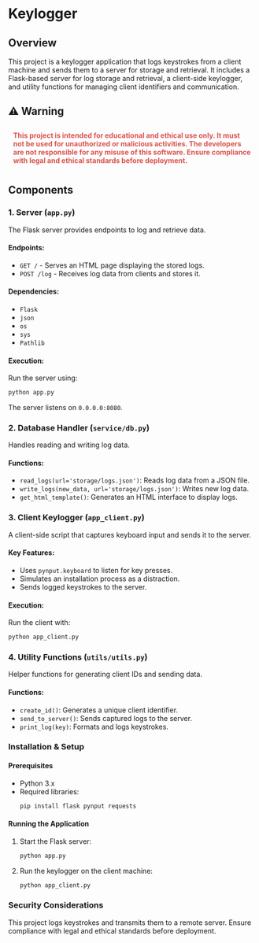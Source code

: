 # Keylogger

## Overview
This project is a keylogger application that logs keystrokes from a client machine and sends them to a server for storage and retrieval. It includes a Flask-based server for log storage and retrieval, a client-side keylogger, and utility functions for managing client identifiers and communication.

## ⚠️ Warning

<p style="color: #d9534f; font-weight: bold; padding: 10px; border-radius: 5px;">
  This project is intended for educational and ethical use only. It must not be used for unauthorized or malicious activities.  
  The developers are not responsible for any misuse of this software. Ensure compliance with legal and ethical standards before deployment.
</p>


## Components

### 1. Server (`app.py`)
The Flask server provides endpoints to log and retrieve data.

#### Endpoints:
- `GET /` - Serves an HTML page displaying the stored logs.
- `POST /log` - Receives log data from clients and stores it.

#### Dependencies:
- `Flask`
- `json`
- `os`
- `sys`
- `Pathlib`

#### Execution:
Run the server using:
```sh
python app.py
```
The server listens on `0.0.0.0:8080`.

### 2. Database Handler (`service/db.py`)
Handles reading and writing log data.

#### Functions:
- `read_logs(url='storage/logs.json')`: Reads log data from a JSON file.
- `write_logs(new_data, url='storage/logs.json')`: Writes new log data.
- `get_html_template()`: Generates an HTML interface to display logs.

### 3. Client Keylogger (`app_client.py`)
A client-side script that captures keyboard input and sends it to the server.

#### Key Features:
- Uses `pynput.keyboard` to listen for key presses.
- Simulates an installation process as a distraction.
- Sends logged keystrokes to the server.

#### Execution:
Run the client with:
```sh
python app_client.py
```

### 4. Utility Functions (`utils/utils.py`)
Helper functions for generating client IDs and sending data.

#### Functions:
- `create_id()`: Generates a unique client identifier.
- `send_to_server()`: Sends captured logs to the server.
- `print_log(key)`: Formats and logs keystrokes.

### Installation & Setup
#### Prerequisites
- Python 3.x
- Required libraries:
  ```sh
  pip install flask pynput requests
  ```

#### Running the Application
1. Start the Flask server:
   ```sh
   python app.py
   ```
2. Run the keylogger on the client machine:
   ```sh
   python app_client.py
   ```

### Security Considerations
This project logs keystrokes and transmits them to a remote server. Ensure compliance with legal and ethical standards before deployment.

